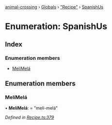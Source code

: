 [animal-crossing](../README.md) › [Globals](../globals.md) › ["Recipe"](../modules/_recipe_.md) › [SpanishUs](_recipe_.spanishus.md)

# Enumeration: SpanishUs

## Index

### Enumeration members

* [MelíMelá](_recipe_.spanishus.md#melímelá)

## Enumeration members

###  MelíMelá

• **MelíMelá**: = "melí-melá"

*Defined in [Recipe.ts:379](https://github.com/Norviah/animal-crossing/blob/37a256e/module/types/Recipe.ts#L379)*
